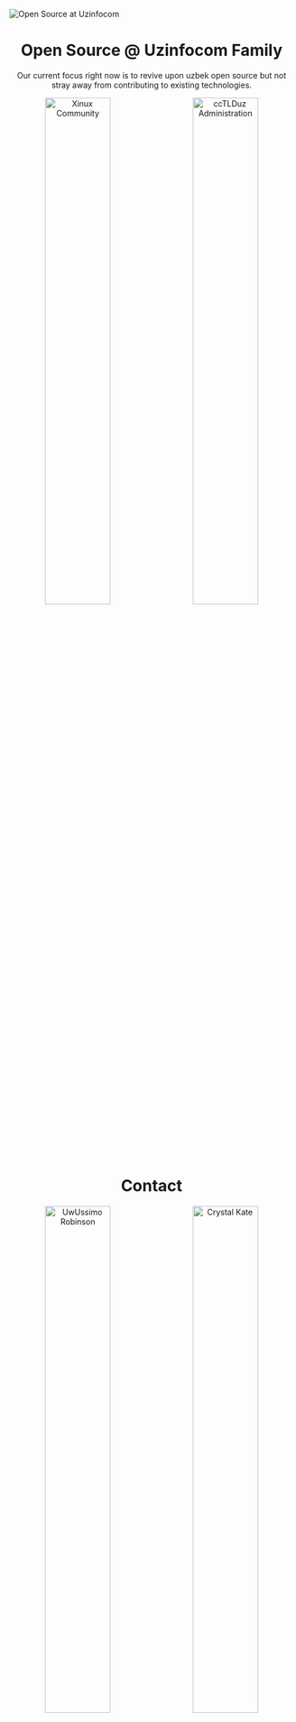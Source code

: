 ![Open Source at Uzinfocom](https://github.com/uzinfocom-org/.github/blob/main/images/new-banner.png) 

<p align="center"><h1 align="center">Open Source @ Uzinfocom Family</h1></p>

<p align="center">Our current focus right now is to revive upon uzbek open source but not stray away from contributing to existing technologies.</p>

<p align="center">
  <a href="https://xinux.uz"><img src="https://github.com/uzinfocom-org/.github/blob/main/images/xinux-banner.png" width=48% alt="Xinux Community"></a>
  &nbsp;&nbsp;&nbsp;
  <a href="https://cctld.uz"><img src="https://github.com/uzinfocom-org/.github/blob/main/images/cctld-banner.png" width=48% alt="ccTLDuz Administration"></a>
</p>

<p align="center"><h1 align="center">Contact</h1></p>

<p align="center">
  <a href="https://t.me/uwussimo"><img src="https://github.com/uzinfocom-org/.github/blob/main/images/maintainer.png" width=48% alt="UwUssimo Robinson"></a>
  &nbsp;&nbsp;&nbsp;
  <a href="https://t.me/crystalnyaa"><img src="https://github.com/uzinfocom-org/.github/blob/main/images/co-maintainer.png" width=48% alt="Crystal Kate"></a>
</p>

<p align="center">
  <a href="https://t.me/ytmdt"><img src="https://github.com/uzinfocom-org/.github/blob/main/images/co-maintainer-2.png" width=48% alt="Yetim Dasturchi"></a>
  &nbsp;&nbsp;&nbsp;
</p>

